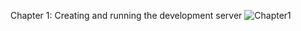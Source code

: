 Chapter 1:
Creating and running the development server
![Chapter1](https://github.com/MisikIvan/Next-Tutorial/assets/126582188/92e9d853-6250-48ac-b8e6-bf9cb4b449b0)
